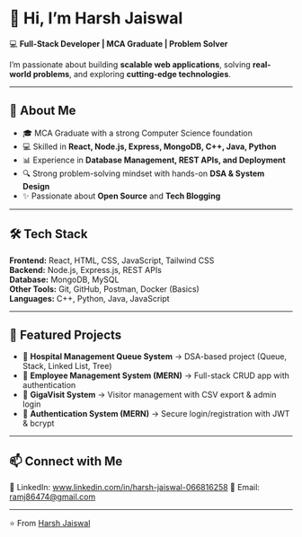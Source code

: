 # 👋 Hi, I’m Harsh Jaiswal  

💻 **Full-Stack Developer | MCA Graduate | Problem Solver**  

I’m passionate about building **scalable web applications**, solving **real-world problems**, and exploring **cutting-edge technologies**.  

---

## 🚀 About Me  
- 🎓 MCA Graduate with a strong Computer Science foundation  
- 💻 Skilled in **React, Node.js, Express, MongoDB, C++, Java, Python**  
- 📊 Experience in **Database Management, REST APIs, and Deployment**  
- 🔍 Strong problem-solving mindset with hands-on **DSA & System Design**  
- ✨ Passionate about **Open Source** and **Tech Blogging**  

---

## 🛠️ Tech Stack  
**Frontend:** React, HTML, CSS, JavaScript, Tailwind CSS  
**Backend:** Node.js, Express.js, REST APIs  
**Database:** MongoDB, MySQL  
**Other Tools:** Git, GitHub, Postman, Docker (Basics)  
**Languages:** C++, Python, Java, JavaScript  

---

## 📌 Featured Projects  
- 🏥 **Hospital Management Queue System** → DSA-based project (Queue, Stack, Linked List, Tree)  
- 👥 **Employee Management System (MERN)** → Full-stack CRUD app with authentication  
- 🏢 **GigaVisit System** → Visitor management with CSV export & admin login  
- 🔑 **Authentication System (MERN)** → Secure login/registration with JWT & bcrypt  

---

## 📫 Connect with Me  
💼 LinkedIn: www.linkedin.com/in/harsh-jaiswal-066816258 
📧 Email: ramj86474@gmail.com 

---
⭐️ From [Harsh Jaiswal](https://github.com/Harshji00001)
